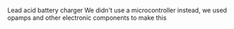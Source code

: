 Lead acid battery charger We didn't use a microcontroller instead, we used opamps and other electronic components to 
make this 
